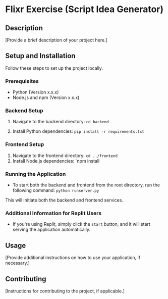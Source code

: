 # Flixr Exercise (Script Idea Generator)

## Description

[Provide a brief description of your project here.]

## Setup and Installation

Follow these steps to set up the project locally.

### Prerequisites

- Python (Version x.x.x)
- Node.js and npm (Version x.x.x)

### Backend Setup

1. Navigate to the backend directory:
   `cd backend`

2. Install Python dependencies:
   `pip install -r requirements.txt`

### Frontend Setup

1. Navigate to the frontend directory:
   `cd ../frontend`
2. Install Node.js dependencies:
   `npm install

### Running the Application

- To start both the backend and frontend from the root directory, run the following command:
  `python runserver.py`

This will initiate both the backend and frontend services.

### Additional Information for Replit Users

- If you're using Replit, simply click the `start` button, and it will start serving the application automatically.

## Usage

[Provide additional instructions on how to use your application, if necessary.]

## Contributing

[Instructions for contributing to the project, if applicable.]

